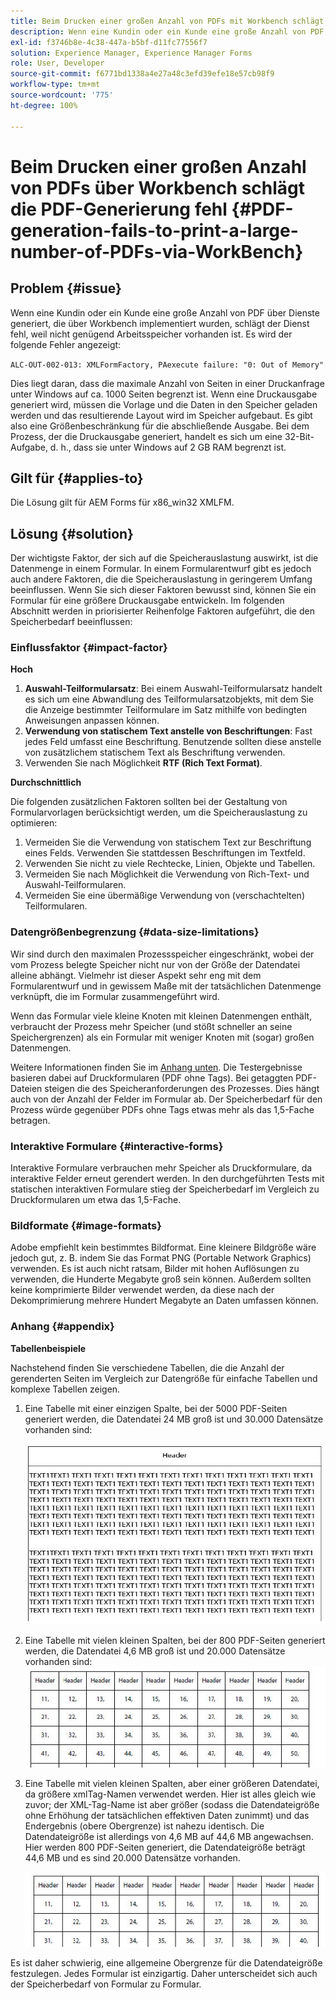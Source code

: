 ```yaml
---
title: Beim Drucken einer großen Anzahl von PDFs mit Workbench schlägt die PDF-Generierung fehl
description: Wenn eine Kundin oder ein Kunde eine große Anzahl von PDF über Dienste generiert, die über Workbench implementiert wurden, schlägt der Druckdienst fehl.
exl-id: f3746b8e-4c38-447a-b5bf-d11fc77556f7
solution: Experience Manager, Experience Manager Forms
role: User, Developer
source-git-commit: f6771bd1338a4e27a48c3efd39efe18e57cb98f9
workflow-type: tm+mt
source-wordcount: '775'
ht-degree: 100%

---
```


# Beim Drucken einer großen Anzahl von PDFs über Workbench schlägt die PDF-Generierung fehl {#PDF-generation-fails-to-print-a-large-number-of-PDFs-via-WorkBench}

## Problem {#issue}

Wenn eine Kundin oder ein Kunde eine große Anzahl von PDF über Dienste generiert, die über Workbench implementiert wurden, schlägt der Dienst fehl, weil nicht genügend Arbeitsspeicher vorhanden ist. Es wird der folgende Fehler angezeigt:

`ALC-OUT-002-013: XMLFormFactory, PAexecute failure: "0: Out of Memory"`

<!-- Attached is a simplified template (BollatoRiservatiLandscape_table_simple.xdp) that simulates the problem.
Using the Designer, if we associate the template "BollatoRiservatiLandscape_table_semplice.xdp" with the XML file "BollatoRiservati.xml" during the generation of the pdf, the process comes to occupy 1.6 Gb of RAM. On the server side, with the complete template, the pdf generation process breaks down, occupying 2 GB of RAM.-->

Dies liegt daran, dass die maximale Anzahl von Seiten in einer Druckanfrage unter Windows auf ca. 1000 Seiten begrenzt ist. Wenn eine Druckausgabe generiert wird, müssen die Vorlage und die Daten in den Speicher geladen werden und das resultierende Layout wird im Speicher aufgebaut. Es gibt also eine Größenbeschränkung für die abschließende Ausgabe. Bei dem Prozess, der die Druckausgabe generiert, handelt es sich um eine 32-Bit-Aufgabe, d. h., dass sie unter Windows auf 2 GB RAM <!--and 4 GB on UNIX--> begrenzt ist.

## Gilt für {#applies-to}

Die Lösung gilt für AEM Forms <!--JEE Server and AEM Forms on OSGi Server--> für x86_win32 XMLFM.

## Lösung {#solution}

Der wichtigste Faktor, der sich auf die Speicherauslastung auswirkt, ist die Datenmenge in einem Formular. In einem Formularentwurf gibt es jedoch auch andere Faktoren, die die Speicherauslastung in geringerem Umfang beeinflussen. Wenn Sie sich dieser Faktoren bewusst sind, können Sie ein Formular für eine größere Druckausgabe entwickeln. Im folgenden Abschnitt werden in priorisierter Reihenfolge Faktoren aufgeführt, die den Speicherbedarf beeinflussen:

### Einflussfaktor {#impact-factor}

**Hoch**

1. **Auswahl-Teilformularsatz**: Bei einem Auswahl-Teilformularsatz handelt es sich um eine Abwandlung des Teilformularsatzobjekts, mit dem Sie die Anzeige bestimmter Teilformulare im Satz mithilfe von bedingten Anweisungen anpassen können.
1. **Verwendung von statischem Text anstelle von Beschriftungen**: Fast jedes Feld umfasst eine Beschriftung. Benutzende sollten diese anstelle von zusätzlichem statischem Text als Beschriftung verwenden.
1. Verwenden Sie nach Möglichkeit **RTF (Rich Text Format)**.

**Durchschnittlich**

Die folgenden zusätzlichen Faktoren sollten bei der Gestaltung von Formularvorlagen berücksichtigt werden, um die Speicherauslastung zu optimieren:

1. Vermeiden Sie die Verwendung von statischem Text zur Beschriftung eines Felds. Verwenden Sie stattdessen Beschriftungen im Textfeld.
2. Verwenden Sie nicht zu viele Rechtecke, Linien, Objekte und Tabellen.
3. Vermeiden Sie nach Möglichkeit die Verwendung von Rich-Text- und Auswahl-Teilformularen.
4. Vermeiden Sie eine übermäßige Verwendung von (verschachtelten) Teilformularen.

### Datengrößenbegrenzung {#data-size-limitations}

Wir sind durch den maximalen Prozessspeicher eingeschränkt, wobei der vom Prozess belegte Speicher nicht nur von der Größe der Datendatei alleine abhängt. Vielmehr ist dieser Aspekt sehr eng mit dem Formularentwurf und in gewissem Maße mit der tatsächlichen Datenmenge verknüpft, die im Formular zusammengeführt wird.

Wenn das Formular viele kleine Knoten mit kleinen Datenmengen enthält, verbraucht der Prozess mehr Speicher (und stößt schneller an seine Speichergrenzen) als ein Formular mit weniger Knoten mit (sogar) großen Datenmengen.

Weitere Informationen finden Sie im [Anhang unten](#appendix). Die Testergebnisse basieren dabei auf Druckformularen (PDF ohne Tags). Bei getaggten PDF-Dateien steigen die des Speicheranforderungen des Prozesses. Dies hängt auch von der Anzahl der Felder im Formular ab. Der Speicherbedarf für den Prozess würde gegenüber PDFs ohne Tags etwas mehr als das 1,5-Fache betragen.

### Interaktive Formulare {#interactive-forms}

Interaktive Formulare verbrauchen mehr Speicher als Druckformulare, da interaktive Felder erneut gerendert werden. In den durchgeführten Tests mit statischen interaktiven Formulare stieg der Speicherbedarf im Vergleich zu Druckformularen um etwa das 1,5-Fache.

### Bildformate {#image-formats}

Adobe empfiehlt kein bestimmtes Bildformat. Eine kleinere Bildgröße wäre jedoch gut, z. B. indem Sie das Format PNG (Portable Network Graphics) verwenden. Es ist auch nicht ratsam, Bilder mit hohen Auflösungen zu verwenden, die Hunderte Megabyte groß sein können. Außerdem sollten keine komprimierte Bilder verwendet werden, da diese nach der Dekomprimierung mehrere Hundert Megabyte an Daten umfassen können.

### Anhang {#appendix}

**Tabellenbeispiele**

Nachstehend finden Sie verschiedene Tabellen, die die Anzahl der gerenderten Seiten im Vergleich zur Datengröße für einfache Tabellen und komplexe Tabellen zeigen.

1. Eine Tabelle mit einer einzigen Spalte, bei der 5000 PDF-Seiten generiert werden, die Datendatei 24 MB groß ist und 30.000 Datensätze vorhanden sind:

   ![Tabelle mit einer Spalte](/help/forms/using/assets/table_single_column.png)

1. Eine Tabelle mit vielen kleinen Spalten, bei der 800 PDF-Seiten generiert werden, die Datendatei 4,6 MB groß ist und 20.000 Datensätze vorhanden sind:
   ![Tabelle mit vielen kleinen Spalten](/help/forms/using/assets/table_many_small_columns.png)

1. Eine Tabelle mit vielen kleinen Spalten, aber einer größeren Datendatei, da größere xmlTag-Namen verwendet werden.
Hier ist alles gleich wie zuvor; der XML-Tag-Name ist aber größer (sodass die Datendateigröße ohne Erhöhung der tatsächlichen effektiven Daten zunimmt) und das Endergebnis (obere Obergrenze) ist nahezu identisch. Die Datendateigröße ist allerdings von 4,6 MB auf 44,6 MB angewachsen. Hier werden 800 PDF-Seiten generiert, die Datendateigröße beträgt 44,6 MB und es sind 20.000 Datensätze vorhanden.

   ![Tabelle mit größerem XML-Tag-Namen](/help/forms/using/assets/table_bigger_xml_tagname.png)

Es ist daher schwierig, eine allgemeine Obergrenze für die Datendateigröße festzulegen. Jedes Formular ist einzigartig. Daher unterscheidet sich auch der Speicherbedarf von Formular zu Formular.
